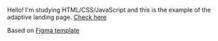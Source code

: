 Hello! I'm studying HTML/CSS/JavaScript and this is the example of the adaptive landing page.
[Check here](#)

Based on [Figma template](https://www.figma.com/)